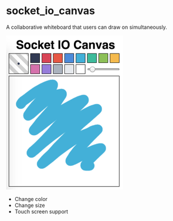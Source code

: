 # socket_io_canvas
A collaborative whiteboard that users can draw on simultaneously.

![Screenshot](src_readme/screenshot.png)

- Change color
- Change size
- Touch screen support
